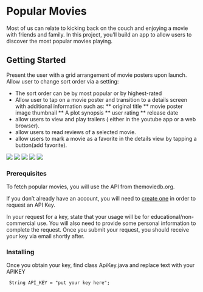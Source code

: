 # Popular Movies

Most of us can relate to kicking back on the couch and enjoying a movie with friends and family. In this project, you’ll build an app to allow users to discover the most popular movies playing.

## Getting Started

Present the user with a grid arrangement of movie posters upon launch.
Allow user to change sort order via a setting:
* The sort order can be by most popular or by highest-rated
* Allow user to tap on a movie poster and transition to a details screen with additional information such as:
** original title
** movie poster image thumbnail
** A plot synopsis 
** user rating 
** release date
* allow users to view and play trailers ( either in the youtube app or a web browser).
* allow users to read reviews of a selected movie.
* allow users to mark a movie as a favorite in the details view by tapping a button(add favorite).

![](screenshot/Popular.png)
![](screenshot/TopRated.png)
![](screenshot/Details.png)
![](screenshot/mDetails.png)
![](screenshot/Favorite.png)

### Prerequisites

To fetch popular movies, you will use the API from themoviedb.org.

If you don’t already have an account, you will need to [create one](https://www.themoviedb.org/account/signup/) in order to request an API Key.

In your request for a key, state that your usage will be for educational/non-commercial use. You will also need to provide some personal information to complete the request. Once you submit your request, you should receive your key via email shortly after.

### Installing

Once you obtain your key, find class ApiKey.java and replace text with your APIKEY

```
 String API_KEY = "put your key here";
```





